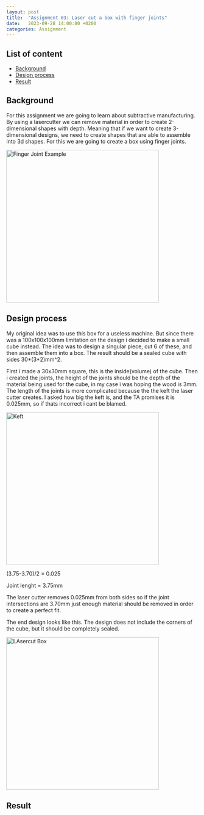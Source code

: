 ```yaml
---
layout: post
title:  "Assignment 03: Laser cut a box with finger joints"
date:   2023-09-28 14:00:00 +0200
categories: Assignment
--- 
```


## List of content

- [Background](#background)
- [Design process](#design-process)
- [Result](#result)


## Background

For this assignment we are going to learn about subtractive manufacturing. By using a lasercutter we can remove material in order to create 2-dimensional shapes with depth. Meaning that if we want to create 3-dimensional designs, we need to create shapes that are able to assemble into 3d shapes. For this we are going to create a box using finger joints.

<img src="{{ '/assets/images/finger_joint_example.png' | prepend: site.baseurl | prepend: site.url}}" alt="Finger Joint Example" height=400px/>

## Design process

My original idea was to use this box for a useless machine. But since there was a 100x100x100mm limitation on the design i decided to make a small cube instead. The idea was to design a singular piece, cut 6 of these, and then assemble them into a box. The result should be a sealed cube with sides 30\*(3*2)mm^2.

First i made a 30x30mm square, this is the inside(volume) of the cube. Then i created the joints, the height of the joints should be the depth of the material being used for the cube, in my case i was hoping the wood is 3mm. The length of the joints is more complicated because the the keft the laser cutter creates. I asked how big the keft is, and the TA promises it is 0.025mm, so if thats incorrect i cant be blamed. 

<img src="{{ '/assets/images/keft.png' | prepend: site.baseurl | prepend: site.url}}" alt="Keft" height=400px/>

(3.75-3.70)/2 = 0.025

Joint lenght = 3.75mm

The laser cutter removes 0.025mm from both sides so if the joint intersections are 3.70mm just enough material should be removed in order to create a perfect fit.

The end design looks like this. The design does not include the corners of the cube, but it should be completely sealed.

<img src="{{ '/assets/images/lasercut_box.png' | prepend: site.baseurl | prepend: site.url}}" alt="LAsercut Box" height=400px/>

## Result